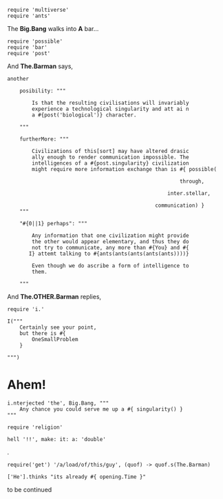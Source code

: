     require 'multiverse'
    require 'ants'

The __Big.Bang__ walks into __A__ bar...
    
    require 'possible'
    require 'bar'
    require 'post'

And __The.Barman__ says,

    another 

        posibility: """

            Is that the resulting civilisations will invariably
            experience a technological singularity and att ai n
            a #{post('biological')} character.

        """

        furtherMore: """

            Civilizations of this[sort] may have altered drasic
            ally enough to render communication impossible. The
            intelligences of a #{post.singularity} civilization
            might require more information exchange than is #{ possible(
                                                                
                                                            through,
                                                      
                                                        inter.stellar,
                                                 
                                                    communication) }
        """

        "#{0||1} perhaps": """

            Any information that one civilization might provide
            the other would appear elementary, and thus they do
            not try to communicate, any more than #{You} and #{
           I} attemt talking to #{ants(ants(ants(ants(ants))))}

            Even though we do ascribe a form of intelligence to
            them.

        """

And __The.OTHER.Barman__ replies,

    require 'i.'

    I("""
        Certainly see your point, 
        but there is #{ 
            OneSmallProblem
        }

    """)


# Ahem!

    i.nterjected 'the', Big.Bang, """
        Any chance you could serve me up a #{ singularity() }
    """

    require 'religion'

    hell '!!', make: it: a: 'double'

.

    require('get') '/a/load/of/this/guy', (quof) -> quof.s(The.Barman)

    ['He'].thinks "its already #{ opening.Time }"




to be continued
